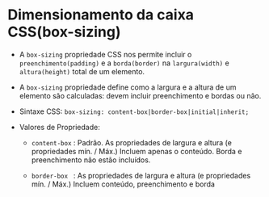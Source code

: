 # Dimensionamento da caixa CSS(box-sizing)

 - A ```box-sizing```  propriedade CSS nos permite incluir o ```preenchimento(padding)``` e a ```borda(border)``` na ```largura(width)``` e ```altura(height)``` total de um elemento.

 - A ```box-sizing``` propriedade define como a largura e a altura de um elemento são calculadas: devem incluir preenchimento e bordas ou não.

 - Sintaxe CSS: ```box-sizing: content-box|border-box|initial|inherit;```

 - Valores de Propriedade:

    -  ```content-box``` : Padrão. As propriedades de largura e altura (e propriedades mín. / Máx.) Incluem apenas o conteúdo. Borda e preenchimento não estão incluídos.

    - ```border-box ``` : As propriedades de largura e altura (e propriedades mín. / Máx.) Incluem conteúdo, preenchimento e borda